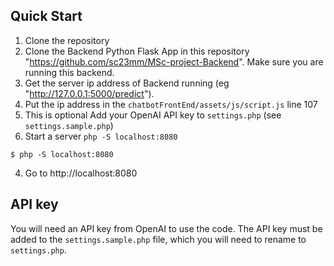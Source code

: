 ## Quick Start

1. Clone the repository
2. Clone the Backend Python Flask App in this repository "https://github.com/sc23mm/MSc-project-Backend". Make sure you are running this backend. 
3. Get the server ip address of Backend running (eg "http://127.0.0.1:5000/predict").
4. Put the ip address in the `chatbotFrontEnd/assets/js/script.js` line 107 
3. This is optional Add your OpenAI API key to `settings.php` (see `settings.sample.php`) 
4. Start a server `php -S localhost:8080`

```console
$ php -S localhost:8080
```

4. Go to http://localhost:8080


## API key

You will need an API key from OpenAI to use the code. The API key must be added to the `settings.sample.php` file, which you will need to rename to `settings.php`.
